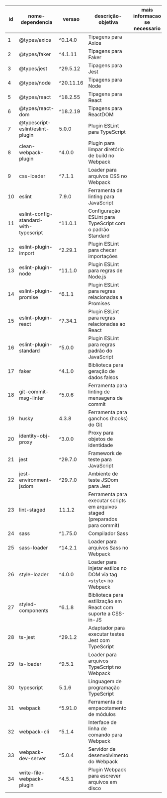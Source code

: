 | id | nome-dependencia                    | versao  | descrição-objetiva                   | mais informacao se necessario                      |
|----|-------------------------------------|---------|--------------------------------------|----------------------------------------------------|
| 1  | @types/axios                        | ^0.14.0 | Tipagens para Axios                  |                                                    |
| 2  | @types/faker                        | ^4.1.11 | Tipagens para Faker                  |                                                    |
| 3  | @types/jest                         | ^29.5.12| Tipagens para Jest                   |                                                    |
| 4  | @types/node                         | ^20.11.16 | Tipagens para Node                 |                                                    |
| 5  | @types/react                        | ^18.2.55 | Tipagens para React                  |                                                    |
| 6  | @types/react-dom                    | ^18.2.19 | Tipagens para ReactDOM               |                                                    |
| 7  | @typescript-eslint/eslint-plugin   | 5.0.0   | Plugin ESLint para TypeScript        |                                                    |
| 8  | clean-webpack-plugin                | ^4.0.0  | Plugin para limpar diretório de build no Webpack |  |
| 9  | css-loader                          | ^7.1.1  | Loader para arquivos CSS no Webpack  |                                                    |
| 10 | eslint                              | 7.9.0   | Ferramenta de linting para JavaScript|                                                    |
| 11 | eslint-config-standard-with-typescript | ^11.0.1 | Configuração ESLint para TypeScript com o padrão Standard | |
| 12 | eslint-plugin-import                | ^2.29.1 | Plugin ESLint para checar importações |                                                   |
| 13 | eslint-plugin-node                  | ^11.1.0 | Plugin ESLint para regras de Node.js |                                                    |
| 14 | eslint-plugin-promise               | ^6.1.1  | Plugin ESLint para regras relacionadas a Promises |     |
| 15 | eslint-plugin-react                 | ^7.34.1 | Plugin ESLint para regras relacionadas ao React |       |
| 16 | eslint-plugin-standard              | ^5.0.0  | Plugin ESLint para regras padrão do JavaScript |        |
| 17 | faker                               | ^4.1.0  | Biblioteca para geração de dados falsos |             |
| 18 | git-commit-msg-linter               | ^5.0.6  | Ferramenta para linting de mensagens de commit |          |
| 19 | husky                               | 4.3.8   | Ferramenta para ganchos (hooks) do Git |                |
| 20 | identity-obj-proxy                  | ^3.0.0  | Proxy para objetos de identidade      |                                                    |
| 21 | jest                                | ^29.7.0 | Framework de teste para JavaScript    |                                                    |
| 22 | jest-environment-jsdom              | ^29.7.0 | Ambiente de teste JSDom para Jest    |                                                    |
| 23 | lint-staged                         | 11.1.2  | Ferramenta para executar scripts em arquivos staged (preparados para commit) | |
| 24 | sass                                | ^1.75.0 | Compilador Sass                      |                                                    |
| 25 | sass-loader                         | ^14.2.1 | Loader para arquivos Sass no Webpack |                                                    |
| 26 | style-loader                        | ^4.0.0  | Loader para injetar estilos no DOM via tag `<style>` no Webpack | |
| 27 | styled-components                   | ^6.1.8  | Biblioteca para estilização em React com suporte a CSS-in-JS | |
| 28 | ts-jest                             | ^29.1.2 | Adaptador para executar testes Jest com TypeScript |     |
| 29 | ts-loader                           | ^9.5.1  | Loader para arquivos TypeScript no Webpack |            |
| 30 | typescript                          | 5.1.6   | Linguagem de programação TypeScript  |                                                    |
| 31 | webpack                             | ^5.91.0 | Ferramenta de empacotamento de módulos |               |
| 32 | webpack-cli                         | ^5.1.4  | Interface de linha de comando para Webpack |             |
| 33 | webpack-dev-server                  | ^5.0.4  | Servidor de desenvolvimento do Webpack |                |
| 34 | write-file-webpack-plugin           | ^4.5.1  | Plugin Webpack para escrever arquivos em disco |          |
